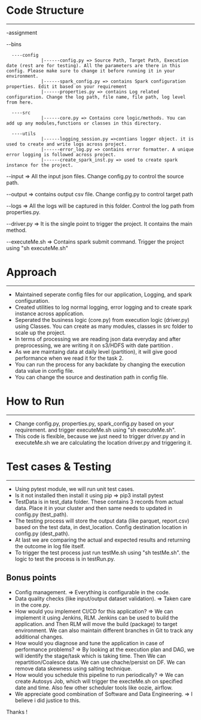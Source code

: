 # Code Structure
---
-assignment

--bins

      ----config
                 |------config.py => Source Path, Target Path, Execution date (rest are for testing). All the parameters are there in this config. Please make sure to change it before running it in your environment.
                 |------spark_config.py => contains Spark configuration properties. Edit it based on your requirement 
                 |------properties.py => contains Log related configuration. Change the log path, file name, file path, log level from here.
                 
      ----src
                 |------core.py => Contains core logic/methods. You can add up any modules,functions or classes in this directory.

      ----utils
                 |------logging_session.py =>contians logger object. it is used to create and write logs across project.
                 |------error_log.py => contains error formatter. A unique error logging is followed across project.
                 |------create_spark_inst.py => used to create spark instance for the project.
                 
--input => All the input json files. Change config.py to control the source path.

--output => contains output csv file. Change config.py to control target path

--logs => All the logs will be captured in this folder. Control the log path from properties.py.

--driver.py => It is the single point to trigger the project. It contains the main method.

--executeMe.sh => Contains spark submit command. Trigger the project using "sh executeMe.sh"

# Approach
---
- Maintained seperate config files for our application, Logging, and spark configuration.
- Created utilities to log normal logging, error logging and to create spark instance across application.
- Seperated the business logic (core.py) from execution logic (driver.py) using Classes. You can create as many modules, classes in src folder to scale up the project. 
- In terms of processing we are reading json data everyday and after preprocessing, we are writing it on s3/HDFS with date partition .
- As we are maintaing data at daily level (partition), it will give good performance when we read it for the task 2.
- You can run the process for any backdate by changing the execution data value in config file.
- You can change the source and destination path in config file.

# How to Run
---
- Change config.py, properties.py, spark_config.py based on your requirement. and trigger executeMe.sh using "sh executeMe.sh".
- This code is flexible, because we just need to trigger driver.py and in executeMe.sh we are calculating the location driver.py and triggering it.

# Test cases & Testing
---
- Using pytest module, we will run unit test cases.
- Is it not installed then install it using pip => pip3 install pytest
- TestData is in test_data folder. These contains 3 records from actual data. Place it in your cluster and then same needs to updated in config.py (test_path).
- The testing process will store the output data (like parquet, report.csv) based on the test data, in dest_location. Config destination location in config.py (dest_path).
- At last we are comparing the actual and expected results and returning the outcome in log file itself.
- To trigger the test process just run testMe.sh using "sh testMe.sh". the logic to test the process is in testRun.py.

## Bonus points
- Config management. => Everything is configurable in the code.
- Data quality checks (like input/output dataset validation). => Taken care in the core.py.
- How would you implement CI/CD for this application? => We can implement it using Jenkins, RLM. Jenkins can be used to build the application. and Then RLM will move the build (package) to target environment. We can also maintain different branches in Git to track any additional changes.
- How would you diagnose and tune the application in case of performance problems? => By looking at the execution plan and DAG, we will identify the stage/task which is taking time. Then We can repartition/Coalesce data. We can use chache/persist on DF. We can remove data skewness using salting technique.
- How would you schedule this pipeline to run periodically? => We can create Autosys Job, which will trigger the execteMe.sh on specified date and time. Also few other scheduler tools like oozie, airflow.
- We appreciate good combination of Software and Data Engineering. => I believe i did justice to this.



Thanks !
